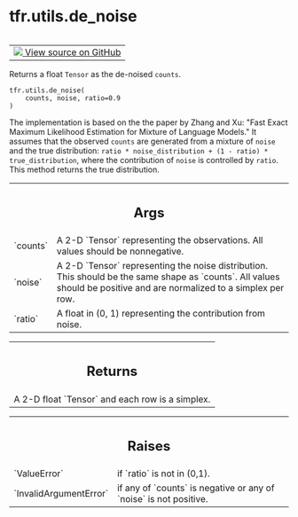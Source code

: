 <div itemscope itemtype="http://developers.google.com/ReferenceObject">
<meta itemprop="name" content="tfr.utils.de_noise" />
<meta itemprop="path" content="Stable" />
</div>

# tfr.utils.de_noise

<!-- Insert buttons and diff -->

<table class="tfo-notebook-buttons tfo-api" align="left">

<td>
  <a target="_blank" href="https://github.com/tensorflow/ranking/tree/master/tensorflow_ranking/python/utils.py">
    <img src="https://www.tensorflow.org/images/GitHub-Mark-32px.png" />
    View source on GitHub
  </a>
</td>
</table>

Returns a float `Tensor` as the de-noised `counts`.

<pre class="devsite-click-to-copy prettyprint lang-py tfo-signature-link">
<code>tfr.utils.de_noise(
    counts, noise, ratio=0.9
)
</code></pre>

<!-- Placeholder for "Used in" -->

The implementation is based on the the paper by Zhang and Xu: "Fast Exact
Maximum Likelihood Estimation for Mixture of Language Models." It assumes that
the observed `counts` are generated from a mixture of `noise` and the true
distribution: `ratio * noise_distribution + (1 - ratio) * true_distribution`,
where the contribution of `noise` is controlled by `ratio`. This method returns
the true distribution.

<!-- Tabular view -->

 <table class="properties responsive orange">
<tr><th colspan="2"><h2 class="add-link">Args</h2></th></tr>

<tr>
<td>
`counts`
</td>
<td>
A 2-D `Tensor` representing the observations. All values should be
nonnegative.
</td>
</tr><tr>
<td>
`noise`
</td>
<td>
A 2-D `Tensor` representing the noise distribution. This should be
the same shape as `counts`. All values should be positive and are
normalized to a simplex per row.
</td>
</tr><tr>
<td>
`ratio`
</td>
<td>
A float in (0, 1) representing the contribution from noise.
</td>
</tr>
</table>

<!-- Tabular view -->

 <table class="properties responsive orange">
<tr><th colspan="2"><h2 class="add-link">Returns</h2></th></tr>
<tr class="alt">
<td colspan="3">
A 2-D float `Tensor` and each row is a simplex.
</td>
</tr>

</table>

<!-- Tabular view -->

 <table class="properties responsive orange">
<tr><th colspan="2"><h2 class="add-link">Raises</h2></th></tr>

<tr>
<td>
`ValueError`
</td>
<td>
if `ratio` is not in (0,1).
</td>
</tr><tr>
<td>
`InvalidArgumentError`
</td>
<td>
if any of `counts` is negative or any of `noise` is
not positive.
</td>
</tr>
</table>
